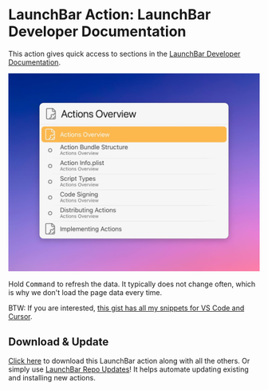 # LaunchBar Action: LaunchBar Developer Documentation

This action gives quick access to sections in the [LaunchBar Developer Documentation](https://developer.obdev.at/resources/documentation/launchbar-developer-documentation/#/welcome).

<img src="01.jpg" width="638"/>

Hold <kbd>Command</kbd> to refresh the data. It typically does not change often, which is why we don't load the page data every time.

BTW: If you are interested, [this gist has all my snippets for VS Code and Cursor](https://gist.github.com/Ptujec/725b2f2239a608ec2e1e67096965e896).

## Download & Update

[Click here](https://github.com/Ptujec/LaunchBar/archive/refs/heads/master.zip) to download this LaunchBar action along with all the others. Or simply use [LaunchBar Repo Updates](https://github.com/Ptujec/LaunchBar/tree/master/LB-Repo-Updates#launchbar-repo-updates-action)! It helps automate updating existing and installing new actions.